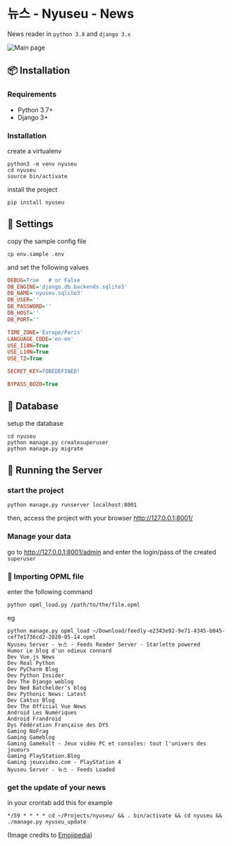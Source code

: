 # 뉴스 - Nyuseu - News

News reader in `python 3.8` and `django 3.x`

![Main page](https://gitlab.com/annyong/nyuseu/-/raw/master/nyuseu/doc/screenshot.png)

## :package: Installation

### Requirements 

* Python 3.7+
* Django 3+

### Installation
create a virtualenv
```
python3 -m venv nyuseu
cd nyuseu
source bin/activate
```
install the project
```
pip install nyuseu
```
##  :wrench: Settings
copy the sample config file 
```
cp env.sample .env
```
and set the following values
```ini
DEBUG=True   # or False
DB_ENGINE='django.db.backends.sqlite3'
DB_NAME='nyuseu.sqlite3'
DB_USER=''
DB_PASSWORD=''
DB_HOST=''
DB_PORT=''

TIME_ZONE='Europe/Paris'
LANGUAGE_CODE='en-en'
USE_I18N=True
USE_L10N=True
USE_TZ=True

SECRET_KEY=TOBEDEFINED!

BYPASS_BOZO=True
```

## :dvd: Database
setup the database
```
cd nyuseu
python manage.py createsuperuser
python manage.py migrate
```

## :mega: Running the Server
### start the project
```
python manage.py runserver localhost:8001
```
then, access the project with your browser http://127.0.0.1:8001/

### Manage your data 

go to http://127.0.0.1:8001/admin and enter the login/pass of the created `superuser`

### :eyes: Importing OPML file
enter the following command
```commandline
python opml_load.py /path/to/the/file.opml
```
eg
```commandline
python manage.py opml_load ~/Download/feedly-e2343e92-9e71-4345-b045-cef7e1736cd2-2020-05-14.opml 
Nyuseu Server - 뉴스 - Feeds Reader Server - Starlette powered
Humor Le blog d'un odieux connard
Dev Vue.js News
Dev Real Python
Dev PyCharm Blog
Dev Python Insider
Dev The Django weblog
Dev Ned Batchelder's blog
Dev Pythonic News: Latest
Dev Caktus Blog
Dev The Official Vue News
Android Les Numériques
Android Frandroid
Dys Fédération Française des DYS
Gaming NoFrag
Gaming Gameblog
Gaming Gamekult - Jeux vidéo PC et consoles: tout l'univers des joueurs
Gaming PlayStation.Blog
Gaming jeuxvideo.com - PlayStation 4
Nyuseu Server - 뉴스 - Feeds Loaded
```

### get the update of your news 
in your crontab add this for example

```
*/59 * * * * cd ~/Projects/nyuseu/ && . bin/activate && cd nyuseu && ./manage.py nyuseu_update
``` 


(Image credits to [Emojipedia](https://emojipedia.org/))
